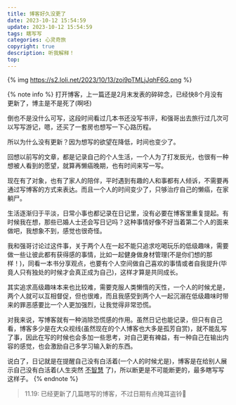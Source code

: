 ```yaml
---
title: 博客好久没更了
date: 2023-10-12 15:54:59
update: 2023-10-12 15:54:59
tags: 瞎写写
categories: 心灵奇旅
copyright: true
description: 听我解释！
top:
---
```


{% img https://s2.loli.net/2023/10/13/zoi9pTMLjJqhF6G.png %}

{% note info %}
打开博客，上一篇还是2月末发表的碎碎念，已经快8个月没有更新了，博主是不是死了(啊呸)

倒也不是没什么可写，这段时间看过几本书还没写书评，和强哥出去旅行过几次可以写写游记，嗯，还买了一套房也想写一下心路历程。

所以为什么没有更新？因为想写的欲望在降低，时间也变少了。

回想以前写的文章，都是记录自己的个人生活，一个人为了打发辰光，也很有一种想被人看到的愿望，就算再懒癌晚期，也有时间来写一写。

现在有了对象，也有了家人的陪伴，平时遇到有趣的人和事都有人倾诉，不需要再通过写博客的方式来表达。而且一个人的时间变少了，只够治疗自己的懒癌，在家躺尸。

生活逐渐归于平淡，日常小事也都记录在日记里，没有必要在博客里重复提起。有时候我在想，那些已婚人士还会写日记吗？这种事情好像不好当着第二个人的面来做吧，我想象不到，感觉也很奇怪。

我和强哥讨论过这件事，关于两个人在一起不能只追求吃喝玩乐的低级趣味，需要做一些让彼此都有获得感的事情，比如一起健身做身材管理(不是你们想的那样！)，同看一本书分享观点，也要有个人空间做自己喜欢的事情或者自我提升(毕竟人只有独处的时候才会真正成为自己)，这样才算是共同成长。

其实追求高级趣味本来也比较难，需要克服人类懒惰的天性，一个人的时候尤是，两个人就可以互相督促，但也很难，而且我感受到两个人一起沉溺在低级趣味时带来的罪恶感要比一个人更加强烈，让我觉得非常恐慌。

对我来说，写博客就有一种消除恐慌感的作用。虽然日记也能记录，但只有自己看，博客多少是在大众视线(虽然现在的个人博客也大多是孤芳自赏)，就不能乱写了事，因此在写的时候也会多加一些思考，对自己更有裨益，有一种自己在输出内容的感觉，也会激励自己多学习输入新的东西。

说白了，日记就是在提醒自己没有白活着(一个人的时候尤是)，博客是在给别人展示自己没有白活着(人生突然 [不智慧](https://jmyblog.top/books-thinking/) 了)，所以断更是不可能断更的，最多瞎写写这样子。
{% endnote %}

> 11.19: 已经更新了几篇瞎写的博客，不过日期有点掩耳盗铃🙈